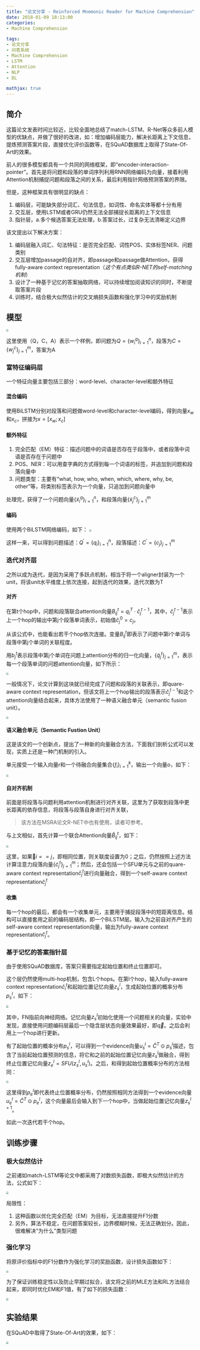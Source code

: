 ```yaml
---
title: "论文分享 - Reinforced Mnemonic Reader for Machine Comprehension"
date: 2018-01-09 18:13:00
categories:
- Machine Comprehension

tags: 
- 论文分享
- 问答系统
- Machine Comprehension
- LSTM
- Attention
- NLP
- DL

mathjax: true
---
```


## 简介

这篇论文发表时间比较近，比较全面地总结了match-LSTM、R-Net等众多前人模型的优缺点，并做了很好的改进，如：增加编码层能力，解决长距离上下文信息，提炼预测答案片段，直接优化评价函数等，在SQuAD数据库上取得了State-Of-Art的效果。

前人的很多模型都具有一个共同的网络框架，即“encoder-interaction-pointer”。首先是将问题和段落的单词序列利用RNN网络编码为向量，接着利用Attention机制捕捉问题和段落之间的关系，最后利用指针网络预测答案的界限。

但是，这种框架具有很明显的缺点：
1. 编码层，可能缺失部分词汇、句法信息，如词性、命名实体等都十分有用
2. 交互层，使用LSTM或者GRU仍然无法全部捕捉长距离的上下文信息
3. 指针层，a.多个候选答案无法处理，b.答案过长，过复杂无法清晰定义边界

该文提出以下解决方案：
1. 编码层融入词汇、句法特征：是否完全匹配、词性POS、实体标签NER、问题类别
2. 交互层增加passage的自对齐，即passage和passage做Attention，获得fully-aware context representation（*这个有点类似R-NET的self-matching机制*）
3. 设计了一种基于记忆的答案抽取网络，可以持续增加阅读知识的同时，不断提取答案片段
4. 训练时，结合极大似然估计的交叉熵损失函数和强化学习中的奖励机制


## 模型

<img src="/images/mnemonic-model.png" style="zoom:40%" />

这里使用（Q，C，A）表示一个样例，即问题为$Q=\{w_i^q\}_{i=1}^n$，段落为$C=\{w_j^c\}_{j=1}^m$，答案为A

### 富特征编码层

一个特征向量主要包括三部分：word-level、character-level和额外特征

#### 混合编码
使用BiLSTM分别对段落和问题做word-level和character-level编码，得到向量$x_w$和$x_c$，拼接为$x=[x_w;x_c]$

#### 额外特征

1. 完全匹配（EM）特征：描述问题中的词语是否存在于段落中，或者段落中词语是否存在于问题中
2. POS、NER：可以用查字典的方式得到每一个词语的标签，并追加到问题和段落向量中
3. 问题类型：主要有“what, how, who, when, which, where, why, be, other”等，将类别标签表示为一个向量，只追加到问题向量中

处理完，获得了一个问题向量$\{\tilde{x}_i^q\}_{i=1}^n$，和段落向量$\{\tilde{x}_j^c\}_{j=1}^m$

#### 编码

使用两个BiLSTM网络编码，如下：
<img src="/images/mnemonic-encoder.png" style="zoom:40%" />

这样一来，可以得到问题描述：$Q^{'}=\{q_i\}_{i=1}^n$，段落描述：$C^{'}=\{c_j\}_{j=1}^m$

### 迭代对齐层

之所以成为迭代，是因为采用了多跃点机制，相当于将一个aligner封装为一个unit，将该unit水平维度上依次连接，起到迭代的效果，迭代次数为T

#### 对齐

在第t个hop中，问题和段落联合attention向量$B_{ij}^t=q_i^T \cdot \check{c}_j^{t-1}$，其中，$\check{c}_j^{t-1}$表示上一个hop的输出中第j个段落单词表示，初始值$\check{c}_j^0=c_j$。

从该公式中，也能看出若干个hop依次连接。变量$B_{ij}^t$即表示了问题中第i个单词与段落中第j个单词的关联程度。

用$b_j^t$表示段落中第j个单词在问题上attention分布的归一化向量，$\{\tilde{q}_j^t\}_{j=1}^m$，表示每一个段落单词的问题attention向量，如下所示：

<img src="/images/mnemonic-aligner.png" style="zoom:40%" />

一般情况下，论文计算到这块就已经完成了问题和段落的关联表示，即quare-aware context representation，但该文将上一个hop输出的段落表示$\check{c}_j^{t-1}$和这个attention向量结合起来，具体方法使用了一种语义融合单元（semantic fusion unit）。

<img src="/images/mnemonic-aligner-sfu.png" style="zoom:40%" />

#### 语义融合单元（Semantic Fustion Unit）

这是该文的一个创新点，提出了一种新的向量融合方法，下面我们剖析公式可以发现，实质上还是一种门机制的引入。

单元接受一个输入向量$r$和一个待融合向量集合$\{f_i\}_{i=1}^k$，输出一个向量$o$，如下：

<img src="/images/mnemonic-sfu.png" style="zoom:40%" />

#### 自对齐机制

前面是将段落与问题利用attention机制进行对齐关联，这里为了获取到段落中更长距离的依存信息，将段落与段落自身进行对齐关联，

> 该方法在MSRA论文R-NET中也有使用，读者可参考。

与上文相似，首先计算一个联合Attention向量$\check{B}_{ij}^t$，如下：

<img src="/images/mnemonic-self-aligner.png" style="zoom:40%" />

这里，如果$i==j$，即相同位置，则关联度设置为0；之后，仍然按照上述方法计算注意力段落向量$\{\tilde{c}_j^t\}_{j=1}^m$；然后，还会包括一个SFU单元与之前的quare-aware context representation$\bar{c}_j^t$进行向量融合，得到一个self-aware context representation$\hat{c}_j^t$

#### 收集

每一个hop的最后，都会有一个收集单元，主要用于捕捉段落中的短距离信息。结构可以直接套用之前的编码层结构，即一个BiLSTM层。输入为之前自对齐产生的self-aware context representation向量，输出为fully-aware context representation$\check{c}_j^t$。

### 基于记忆的答案指针层

由于使用SQuAD数据库，答案只需要指定起始位置和终止位置即可。

这个层仍然使用multi-hop机制，包含L个hops。在第l个hop，输入fully-aware context representation$\check{c}_i^t$和起始位置记忆向量$z_s^l$，生成起始位置的概率分布$p_s^l$，如下：

<img src="/images/mnemonic-ptr-net.png" style="zoom:40%" />

其中，FN指前向神经网络。记忆向量$z_s^l$初始化使用一个问题相关的向量，实验中发现，直接使用问题编码层最后一个隐含层状态向量效果最好，即$\vec{q}$。之后会利用上一个hop进行更新。

有了起始位置的概率分布$p_s^l$，可以得到一个evidence向量$u_s^l=\hat{C}^T \odot p_s^l$描述，包含了当前起始位置预测的信息，将它和之前的起始位置记忆向量$z_s^l$做融合，得到终止位置记忆向量$z_e^l=SFU(z_s^l,u_s^l)$。之后，和得到起始位置概率分布的方法相同：

<img src="/images/mnemonic-ptr-net2.png" style="zoom:40%" />

这里得到$p_e^l$即代表终止位置概率分布，仍然按照相同方法得到一个evidence向量$u_e^l=\hat{C}^T \odot p_e^l$，这个向量最后会输入到下一个hop中，当做起始位置记忆向量$z_s^{l+1}$。

如此一次迭代若干个hop。

## 训练步骤

### 极大似然估计

之前诸如match-LSTM等论文中都采用了对数损失函数，即极大似然估计的方法，公式如下：

<img src="/images/mnemonic-mle.png" style="zoom:40%" />

局限性：
1. 这种函数以优化完全匹配（EM）为目标，无法直接提升F1分数
2. 另外，算法不稳定，在问题答案较长，边界模糊时候，无法正确划分。因此，很难解决“为什么”类型问题

### 强化学习

将原评价指标中的F1分数作为强化学习的奖励函数，设计损失函数如下：

<img src="/images/mnemonic-rl.png" style="zoom:40%" />

为了保证训练稳定性以及防止早期过拟合，该文将之前的MLE方法和RL方法结合起来，即同时优化EM和F1值，有了如下的损失函数：

<img src="/images/mnemonic-loss.png" style="zoom:40%" />

## 实验结果

在SQuAD中取得了State-Of-Art的效果，如下：

<img src="/images/mnemonic-result.png" style="zoom:40%" />
